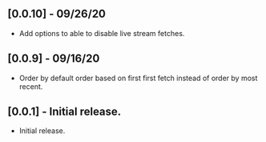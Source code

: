 ## [0.0.10] - 09/26/20

* Add options to able
to disable live stream fetches.

## [0.0.9] - 09/16/20

* Order by default order based
on first first fetch instead of
order by most recent.

## [0.0.1] - Initial release.

* Initial release.
